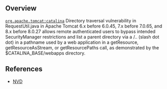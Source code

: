 ## Overview
[`org.apache.tomcat:catalina`](http://search.maven.org/#search%7Cga%7C1%7Ca%3A%22catalina%22)
Directory traversal vulnerability in RequestUtil.java in Apache Tomcat 6.x before 6.0.45, 7.x before 7.0.65, and 8.x before 8.0.27 allows remote authenticated users to bypass intended SecurityManager restrictions and list a parent directory via a /.. (slash dot dot) in a pathname used by a web application in a getResource, getResourceAsStream, or getResourcePaths call, as demonstrated by the $CATALINA_BASE/webapps directory.

## References
- [NVD](https://web.nvd.nist.gov/view/vuln/detail?vulnId=CVE-2015-5174)